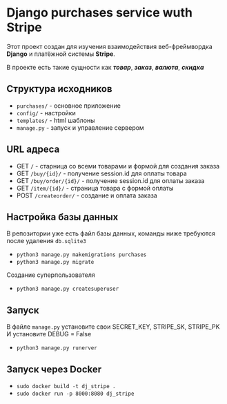# Django purchases service wuth Stripe



Этот проект создан для изучения взаимодействия веб-фреймвордка __Django__
и платёжной системы __Stripe__. 

В проекте есть такие сущности как ***товар***,
***заказ***, ***валюта***, ***скидка***




## Структура исходников

- ```purchases/``` - основное приложение
- ```config/``` - настройки
- ```templates/``` - html шаблоны
- ```manage.py``` - запуск и управление сервером

## URL адреса
- GET ```/``` - старница со всеми товарами и формой для создания заказа
- GET ```/buy/{id}/``` - получение session.id для оплаты товара
- GET ```/buy/order/{id}/``` - получение session.id для оплаты заказа
- GET ```/item/{id}/``` - страница товара с формой оплаты
- POST ```/createorder/``` - создание и оплата заказа

## Настройка базы данных

В репозитории уже есть файл базы данных, команды ниже требуются после удаления ```db.sqlite3```

- ```python3 manage.py makemigrations purchases```
- ```python3 manage.py migrate```

Создание суперпользователя
- ```python3 manage.py createsuperuser```

## Запуск

В файле ```manage.py``` установите свои SECRET_KEY, STRIPE_SK, STRIPE_PK
И установите DEBUG = False

- ```python3 manage.py runerver```

## Запуск через  Docker
- ```sudo docker build -t dj_stripe .```
- ```sudo docker run -p 8000:8080 dj_stripe```